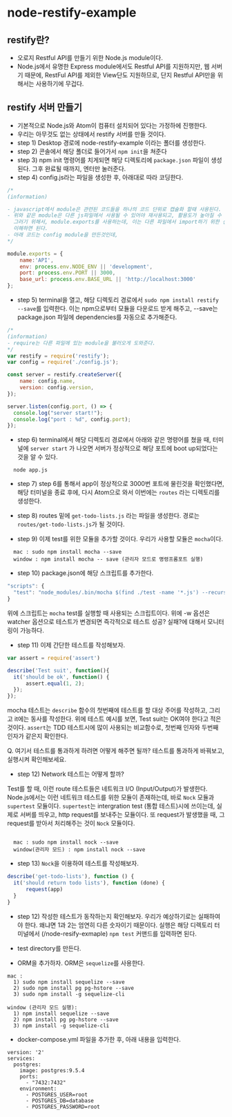 # node-restify-example


## restify란?

- 오로지 Restful API를 만들기 위한 Node.js module이다.
- Node.js에서 유명한 Express module에서도 Restful API를 지원하지만,
웹 서버기 때문에, RestFul API를 제외한 View단도 지원하므로, 단지 Restful API만을 위해서는 사용하기에 무겁다.

## restify 서버 만들기

- 기본적으로 Node.js와 Atom이 컴퓨터 설치되어 있다는 가정하에 진행한다.
- 우리는 아무것도 없는 상태에서 restify 서버를 만들 것이다.
- step 1) Desktop 경로에 node-restify-example 이라는 폴더를 생성한다.
- step 2) 콘솔에서 해당 폴더로 들어가서 `npm init`을 쳐준다
- step 3) npm init 명령어를 치게되면 해당 디렉토리에 `package.json` 파일이 생성된다.
  그후 완료될 때까지, 엔터만 눌러준다.
- step 4) config.js라는 파일을 생성한 후, 아래대로 따라 코딩한다.

```javascript
/*
(information)

- javascript에서 module은 관련된 코드들을 하나의 코드 단위로 캡슐화 할때 사용된다.
- 위와 같은 module은 다른 js파일에서 사용될 수 있어야 재사용되고, 활용도가 높아질 수 있다.
  그러기 위해서, module.exports를 사용하는데, 이는 다른 파일에서 import하기 위한 선언이라고
  이해하면 된다.
- 아래 코드는 config module을 만든것인데,
*/

module.exports = {
	name:'API',
	env: process.env.NODE_ENV || 'development',
	port: process.env.PORT || 3000,
	base_url: process.env.BASE_URL || 'http://localhost:3000'
};
```
- step 5) terminal을 열고, 해당 디렉토리 경로에서 `sudo npm install restify --save`를 입력한다.
  이는 npm으로부터 모듈을 다운로드 받게 해주고, --save는 package.json 파일에 dependencies를 자동으로 추가해준다.

```javascript
/*
(information)
- require는 다른 파일에 있는 module을 불러오게 도와준다.
*/
var restify = require('restify');
var config = require('./config.js');

const server = restify.createServer({
	name: config.name,
	version: config.version,
});

server.listen(config.port, () => {
  console.log("server start!");
  console.log("port : %d", config.port);
});

```

- step 6) terminal에서 해당 디렉토리 경로에서 아래와 같은 명령어를 쳤을 때, 터미널에 `server start` 가 나오면
  서버가 정상적으로 해당 포트에 boot up되었다는 것을 알 수 있다.

```terminal
  node app.js
```

- step 7) step 6를 통해서 app이 정상적으로 3000번 포트에 물린것을 확인했다면, 해당 터미널을 종료 후에,
  다시 Atom으로 와서 이번에는 `routes` 라는 디렉토리를 생성한다.

- step 8) routes 밑에 `get-todo-lists.js` 라는 파일을 생성한다. 경로는 `routes/get-todo-lists.js`가 될 것이다.

- step 9) 이제 test를 위한 모듈을 추가할 것이다. 우리가 사용할 모듈은 `mocha`이다.

```
  mac : sudo npm install mocha --save
  window : npm install mocha -- save (관리자 모드로 명령프롬포트 실행)
```

- step 10) package.json에 해당 스크립트를 추가한다.

```javascript
"scripts": {
  "test": "node_modules/.bin/mocha $(find ./test -name '*.js') --recursive -w"
}
```
위에 스크립트는 `mocha` test를 실행할 때 사용되는 스크립트이다. 위에 -w 옵션은 watcher 옵션으로
테스트가 변경되면 즉각적으로 테스트 성공? 실패?에 대해서 모니터링이 가능하다.

- step 11) 이제 간단한 테스트를 작성해보자.

```javascript
var assert = require('assert')

describe('Test suit', function(){
  it('should be ok', function() {
      assert.equal(1, 2);
  });
});
```

mocha 테스트는 `describe` 함수의 첫번째에 테스트를 할 대상 주어를 작성하고, 그리고 it에는 동사를
작성한다. 위에 테스트 예시를 보면, Test suit는 OK여야 한다고 적은 것이다.
`assert`는 TDD 테스트시에 많이 사용되는 비교함수로, 첫번째 인자와 두번째 인자가 같은지 확인한다.

Q. 여기서 테스트를 통과하게 하려면 어떻게 해주면 될까? 테스트를 통과하게 바꿔보고, 실행시켜 확인해보세요.

- step 12) Network 테스트는 어떻게 할까?

Test를 할 때, 이런 route 테스트들은 네트워크 I/O (Input/Output)가 발생한다.
Node.js에서는 이런 네트워크 테스트를 위한 모듈이 존재하는데, 바로 `Nock` 모듈과 `supertest` 모듈이다.
`supertest`는 intergration test (통합 테스트)시에 쓰이는데, 실제로 서버를 띄우고, http request를
보내주는 모듈이다. 또 request가 발생했을 때, 그 request를 받아서 처리해주는 것이 `Nock` 모듈이다.

```terminal

  mac : sudo npm install nock --save
  window(관리자 모드) : npm install nock --save

```

- step 13) `Nock`을 이용하여 테스트를 작성해보자.

```javascript
describe('get-todo-lists'), function () {
  it('should return todo lists'), function (done) {
      request(app)
  }
}
```


- step 12) 작성한 테스트가 동작하는지 확인해보자. 우리가 예상하기로는 실패하여야 한다.
  왜냐면 1과 2는 엄연히 다른 숫자이기 때문이다. 실행은 해당 디렉토리 터미널에서 (/node-resify-exmaple)
  `npm test` 커맨드를 입력하면 된다.


- test directory를 만든다.

- ORM을 추가하자. ORM은 `sequelize`를 사용한다.

```terminal
mac :
  1) sudo npm install sequelize --save
  2) sudo npm install pg pg-hstore --save
  3) sudo npm install -g sequelize-cli

window (관리자 모드 실행):
  1) npm install sequelize --save
  2) npm install pg pg-hstore --save
  3) npm install -g sequelize-cli
```

- docker-compose.yml 파일을 추가한 후, 아래 내용을 입력한다.

```
version: '2'
services:
  postgres:
    image: postgres:9.5.4
    ports:
      - "7432:7432"
    environment:
      - POSTGRES_USER=root
      - POSTGRES_DB=database
      - POSTGRES_PASSWORD=root
```

